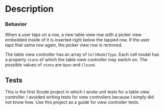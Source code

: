# Description

### Behavior
When a user taps on a row, a new table view row with a picker view embedded
inside of it is inserted right below the tapped row. If the user taps that same
row again, the picker view row is removed.

The table view controller has an array of `CellModelType`. Each cell model has a
property `state` of which the table view controller may switch on. The possible
values of `state` are `Open` and `Closed`.

## Tests
This is the first Xcode project in which I wrote unit tests for a table view
controller. I avoided writing tests for view controllers because I simply did
not know how. Use this project as a guide for view controller tests.


